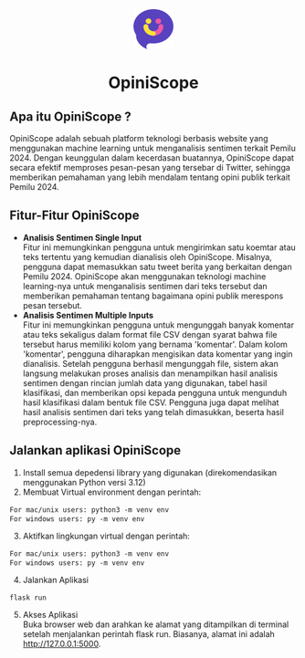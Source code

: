 <p align="center">
    <img width="70px" src="static/images/icons/logo.svg" alt="Program Card">
</p>
<h1 align="center">OpiniScope</h1>

## Apa itu OpiniScope ?

OpiniScope adalah sebuah platform teknologi berbasis website yang menggunakan machine learning untuk menganalisis sentimen terkait Pemilu 2024. Dengan keunggulan dalam kecerdasan buatannya, OpiniScope dapat secara efektif memproses pesan-pesan yang tersebar di Twitter, sehingga memberikan pemahaman yang lebih mendalam tentang opini publik terkait Pemilu 2024.

## Fitur-Fitur OpiniScope

- **Analisis Sentimen Single Input**\
  Fitur ini memungkinkan pengguna untuk mengirimkan satu koemtar atau teks tertentu yang kemudian dianalisis oleh OpiniScope. Misalnya, pengguna dapat memasukkan satu tweet berita yang berkaitan dengan Pemilu 2024. OpiniScope akan menggunakan teknologi machine learning-nya untuk menganalisis sentimen dari teks tersebut dan memberikan pemahaman tentang bagaimana opini publik merespons pesan tersebut.
- **Analisis Sentimen Multiple Inputs**\
  Fitur ini memungkinkan pengguna untuk mengunggah banyak komentar atau teks sekaligus dalam format file CSV dengan syarat bahwa file tersebut harus memiliki kolom yang bernama 'komentar'. Dalam kolom 'komentar', pengguna diharapkan mengisikan data komentar yang ingin dianalisis. Setelah pengguna berhasil mengunggah file, sistem akan langsung melakukan proses analisis dan menampilkan hasil analisis sentimen dengan rincian jumlah data yang digunakan, tabel hasil klasifikasi, dan memberikan opsi kepada pengguna untuk mengunduh hasil klasifikasi dalam bentuk file CSV. Pengguna juga dapat melihat hasil analisis sentimen dari teks yang telah dimasukkan, beserta hasil preprocessing-nya.

## Jalankan aplikasi OpiniScope

1. Install semua depedensi library yang digunakan (direkomendasikan menggunakan Python versi 3.12)
2. Membuat Virtual environment dengan perintah:

```shell
For mac/unix users: python3 -m venv env
For windows users: py -m venv env
```

3. Aktifkan lingkungan virtual dengan perintah:

```shell
For mac/unix users: python3 -m venv env
For windows users: py -m venv env
```

4. Jalankan Aplikasi

```shell
flask run
```

5. Akses Aplikasi\
   Buka browser web dan arahkan ke alamat yang ditampilkan di terminal setelah menjalankan perintah flask run. Biasanya, alamat ini adalah http://127.0.0.1:5000.
